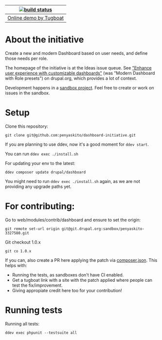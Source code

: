| [![build status](https://github.com/penyaskito/dashboard-initiative/actions/workflows/ci.yml/badge.svg)](https://github.com/penyaskito/dashboard-initiative/actions/workflows/ci.yml) |
|---------------------------------------------------------------------------------------------------------------------------------------------------------------------------------------|
| [Online demo by Tugboat](https://main-ps44ayjkzq3gdy5zk1fifpraj8ctkihy.tugboatqa.com/)                                                                                 |


About the initiative
====

Create a new and modern Dashboard based on user needs, and define those needs per role.

The homepage of the initiative is at the Ideas issue queue. See ["Enhance user experience with customizable dashboards"](https://www.drupal.org/project/ideas/issues/3244581)
(was "Modern Dashboard with Role presets") on drupal.org, which provides a lot of context.

Development happens in a [sandbox project](https://www.drupal.org/sandbox/penyaskito/3327580). Feel free to create or work on issues in the sandbox. 

Setup
====

Clone this repository:

```
git clone git@github.com:penyaskito/dashboard-initiative.git
```
If you are planning to use ddev, now it's a good moment for ```ddev start```.

You can run ```ddev exec ./install.sh```

For updating your env to the latest:

```
ddev composer update drupal/dashboard
```

You might need to run ```ddev exec ./install.sh``` again, as we are not providing
any upgrade paths yet.

For contributing:
====

Go to web/modules/contrib/dashboard and ensure to set the origin:

```
git remote set-url origin git@git.drupal.org:sandbox/penyaskito-3327580.git
```

Git checkout 1.0.x

```
git co 1.0.x
```

If you can, also create a PR here applying the patch via [composer.json](https://github.com/penyaskito/dashboard-initiative/blob/main/composer.json#L86). 
This helps with:
* Running the tests, as sandboxes don't have CI enabled.
* Get a tugboat link with a site with the patch applied where people can test the fix/improvement.
* Giving appropiate credit here too for your contribution!

Running tests
====

Running all tests:

```
ddev exec phpunit --testsuite all
```


